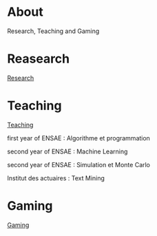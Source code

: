 # About

Research, Teaching and Gaming

# Reasearch

[Research](/research/README.md)

# Teaching

[Teaching](/teaching/README.md)

first year of ENSAE : Algorithme et programmation

second year of ENSAE : Machine Learning

second year of ENSAE : Simulation et Monte Carlo

Institut des actuaires : Text Mining

# Gaming

[Gaming](/gaming/README.md)
